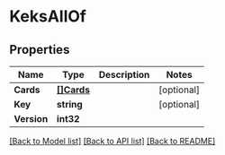 # KeksAllOf

## Properties

Name | Type | Description | Notes
------------ | ------------- | ------------- | -------------
**Cards** | [**[]Cards**](Cards.md) |  | [optional] 
**Key** | **string** |  | [optional] 
**Version** | **int32** |  | 

[[Back to Model list]](../README.md#documentation-for-models) [[Back to API list]](../README.md#documentation-for-api-endpoints) [[Back to README]](../README.md)


